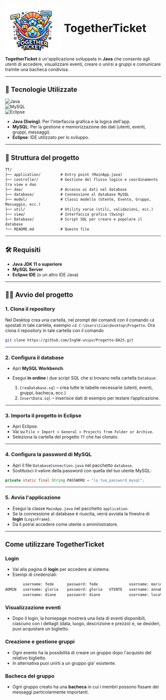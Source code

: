 <div style="display: flex; align-items: center;">
  <img src="images/logo.png" width="180" style="margin-right: 10px;">
  <h1 style="font-size: 36px; font-weight: bold; margin: 0;">TogetherTicket</h1>
</div>

**TogetherTicket** è un'applicazione sviluppata in **Java** che consente agli utenti di accedere, visualizzare eventi, creare o unirsi a gruppi e comunicare tramite una bacheca condivisa.

---

## 🚀 Tecnologie Utilizzate

![Java](https://img.shields.io/badge/Java-Swing-007396?style=for-the-badge&logo=java&logoColor=white)  
![MySQL](https://img.shields.io/badge/Database-MySQL-4479A1?style=for-the-badge&logo=mysql&logoColor=white)  
![Eclipse](https://img.shields.io/badge/IDE-Eclipse-2C2255?style=for-the-badge&logo=eclipseide&logoColor=white)  

- **Java (Swing)**: Per l'interfaccia grafica e la logica dell'app.
- **MySQL**: Per la gestione e memorizzazione dei dati (utenti, eventi, gruppi, messaggi).
- **Eclipse**: IDE utilizzato per lo sviluppo.

---

## 📂 Struttura del progetto

```
TT/
├── application/         # Entry point (MainApp.java)
├── controller/          # Gestione del flusso logico e coordinamento tra view e dao
├── dao/                 # Accesso ai dati nel database
├── database/            # Connessione al database MySQL
├── model/               # Classi modello (Utente, Evento, Gruppo, Messaggio, ecc.)
├── util/                # Utility varie (stili, validazioni, ecc.)
├── view/                # Interfaccia grafica (Swing)
├── Database/            # Script SQL per creare e popolare il database
└── README.md            # Questo file
```

---

## 🛠️ Requisiti

- **Java JDK 11 o superiore**
- **MySQL Server**
- **Eclipse IDE** (o un altro IDE Java)

---

## 🧑‍💻 Avvio del progetto

### 1. Clona il repository

Nel Desktop crea una cartella, nel prompt dei comandi con il comando `cd` spostati in tale cartella, esempio `cd C:\Users\Ciao\Desktop\Progetto`. Ora clona il repository in tale cartella con il comando

```bash
git clone https://github.com/IngSW-unipv/Progetto-DA25.git
```

---

### 2. Configura il database

- Apri **MySQL Workbench**.
- Esegui **in ordine** i due script SQL che si trovano nella cartella `Database`:

  1) `CreaDatabase.sql` – crea tutte le tabelle necessarie (utenti, eventi, gruppi, bacheca, ecc.)
  2) `InsertData.sql` – inserisce dati di esempio per testare l’applicazione.

---

### 3. Importa il progetto in Eclipse

- Apri Eclipse.
- Vai su `File > Import > General > Projects from Folder or Archive`.
- Seleziona la cartella del progetto `TT` che hai clonato.

---

### 4. Configura la password di MySQL

- Apri il file `DatabaseConnection.java` nel pacchetto `database`.
- Sostituisci il valore della password con quella del tuo utente MySQL:

```java
private static final String PASSWORD = "la_tua_password_mysql";
```

---

### 5. Avvia l'applicazione

- Esegui la classe `MainApp.java` nel pacchetto `application`.
- Se la connessione al database è riuscita, verrà avviata la finestra di **login** (`LoginFrame`).
- Da lì potrai accedere come utente o amministratore.

---

## Come utilizzare TogetherTicket

### Login

- Vai alla pagina di **login** per accedere al sistema.
- Esempi di credenziali:
```bash
        username: fede      password: fede              username: marioRossi    password: password123
ADMIN   username: gloria    password: gloria   UTENTE   username: annaBianchi   password: securepass
        username: diane     password: diane             username: lucaVerdi     password: mypassword
```

### Visualizzazione eventi

- Dopo il login, la homepage mostrerà una lista di eventi disponibili, ciascuno con i dettagli (data, luogo, descrizione e prezzo) e, se desideri, puoi acquistare un biglietto.

### Creazione e gestione gruppi

- Ogni evento ha la possibilità di creare un gruppo dopo l'acquisto del relativo biglietto.
- In alternativa puoi unirti a un gruppo gia' esistente.

### Bacheca del gruppo

- Ogni gruppo creato ha una **bacheca** in cui i membri possono fissare dei messaggi particolarmente importanti.

